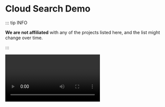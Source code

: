 <script setup lang="ts">
import { onMounted, computed, ref, watch } from "vue";

import { data } from "../../../data/url_cloud.data.js";

import Radio from "../../../components/Radio.vue";
import Tabs from "../../../components/Tabs.vue";
import ButtonGroup from "../../../components/ButtonGroup.vue";
import Markdown from "../../../components/Markdown.vue";
import Video from "../../../components/Video.vue";

const loaded = ref(false);

onMounted(() => {
  Promise.all([
    import("@getcanary/web/components/canary-root.js"),
    import("@getcanary/web/components/canary-provider-cloud.js"),
    import("@getcanary/web/components/canary-content.js"),
    import("@getcanary/web/components/canary-input.js"),
    import("@getcanary/web/components/canary-search.js"),
    import("@getcanary/web/components/canary-search-results.js"),
    import("@getcanary/web/components/canary-callout-discord.js"),
    import("@getcanary/web/components/canary-ask.js"),
    import("@getcanary/web/components/canary-ask-results.js"),
    import("@getcanary/web/components/canary-mode-breadcrumb.js"),
  ]).then(() => {
    loaded.value = true;
  });
});

const sourceGroups = ["canary", "dspy", "hono"] as const;
const sourceGroup = ref<(typeof sourceGroups)[number]>(sourceGroups[0]);

const sourceNames = computed(() => {
  if (sourceGroup.value === "canary") {
    return ["canary_webpage", "canary_issue"];
  }

  if (sourceGroup.value === "dspy") {
    return ["dspy_webpage", "dspy_issue", "dspy_discussion"];
  }

  if (sourceGroup.value === "hono") {
    return ["hono_webpage", "hono_issue"];
  }

  throw new Error();
});

const tabs = ["UI", "Code"] as const;
const tab = ref(tabs[0]);

watch(sourceGroup, () => {
  tab.value = tabs[0];
});

const globs = computed(() => {
  if (sourceGroup.value === "canary") {
    return JSON.stringify([
      { name: "Docs", pattern: "**/docs/**/*" },
      { name: "Github", pattern: "github.com/**/*" },
    ]);
  }

  if (sourceGroup.value === "dspy") {
    return JSON.stringify([
      { name: "Docs", pattern: "**/docs/**/*" },
      { name: "API", pattern: "**/api/**" },
      { name: "Github", pattern: "**/github.com/**" },
    ]);
  }

  if (sourceGroup.value === "hono") {
    return JSON.stringify([
      { name: "Docs", pattern: "**/docs/**/!(api)/**/*" },
      { name: "API", pattern: "**/docs/api/**" },
      { name: "Github", pattern: "**/github.com/**" },
    ]);
  }
});

const question = ref("");
const questions = ref([]);

watch(sourceGroup, () => {
  if (sourceGroup.value === "canary") {
    question.value = "vite";
    questions.value = [
      "api-base",
      "vitepress supported?",
      "css variable for changing hue?",
    ];
  }

  if (sourceGroup.value === "dspy") {
    question.value = "dspy";
    questions.value = [
      "colbert",
      "filtering in retrieval?",
      "what is mi..ppro?",
      "built-in datasets list"
    ];
  }

    if (sourceGroup.value === "hono") {
    question.value = "hono";
    questions.value = [
      "middleware",
      "can i deploy to cloudflare?",
      "validate Content-Type not supported? not working",
    ];
  }
}, { immediate: true });
</script>

# Cloud Search Demo

::: tip INFO

**We are not affiliated** with any of the projects listed here, and the list might change over time.

:::

<Video id="hQVTgrdDzmoDOvrbpQdivP8IRUe5pqaXmnqgnTudGOQ" />

<div class="mt-6 flex flex-col gap-2">
  <hr class="my-1" />
  <div class="flex flex-row gap-4 items-center">
    <span class="text-sm font-semibold">Sources</span>
    <Radio :values="sourceGroups" :selected="sourceGroup" @update:selected="sourceGroup = $event" />
  </div>
  <hr class="my-1" />
  <div class="flex flex-row gap-4 items-center">
    <span class="text-sm font-semibold">Examples</span>
    <ButtonGroup :values="questions" @update:selected="question = $event" />
  </div>
  <hr class="my-1" />
</div>

<div class="container flex flex-col gap-2 mt-4" v-if="loaded">
  <Tabs :values="tabs" :selected="tab" @update:selected="tab = $event" />

  <canary-root framework="vitepress" :key="question" :query="question" v-show="tab === 'UI'">
    <canary-provider-cloud :api-base="data.base" :api-key="data.key" :sources="sourceNames">
      <canary-content>
        <canary-input slot="input"></canary-input>
        <canary-search slot="mode">
          <canary-filter-tabs-glob slot="head" :tabs="globs"></canary-filter-tabs-glob>
          <canary-search-results slot="body"></canary-search-results>
        </canary-search>
        <canary-ask slot="mode">
          <canary-ask-results slot="body"></canary-ask-results>
        </canary-ask>
      </canary-content>
    </canary-provider-cloud>
  </canary-root>

  <template v-if="tab === 'Code'">

  <Markdown>

```html-vue{5-11}
<canary-root framework="vitepress">
  <canary-provider-cloud api-base="<API_BASE>" api-key="<API_KEY>">
    <canary-content>
      <canary-input slot="input"></canary-input>
      <canary-search slot="mode">
        <canary-filter-tabs-glob slot="head" tabs={JSON.stringify(tabs)}></canary-filter-tabs-glob>
        <canary-search-results slot="body"></canary-search-results>
      </canary-search>
      <canary-ask slot="mode">
        <canary-ask-results slot="body"></canary-ask-results>
      </canary-ask>
    </canary-content>
  </canary-provider-cloud>
</canary-root>
```

  </Markdown>

  </template>
</div>

<style scoped>
canary-root {
  --canary-content-max-width: 690px;
  --canary-content-max-height: 500px;
}
</style>
